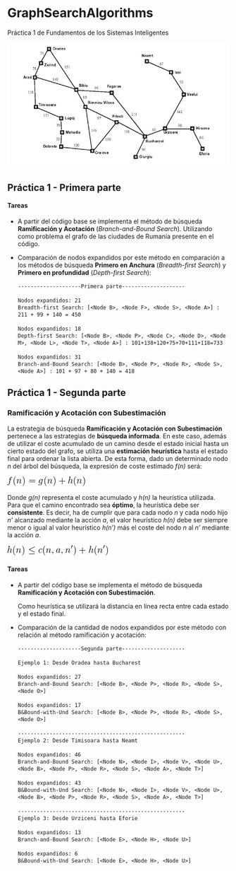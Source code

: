 # GraphSearchAlgorithms


Práctica 1 de Fundamentos de los Sistemas Inteligentes



<img src="https://github.com/gitfrandu4/GraphSearchAlgorithms/blob/master/img/romania.jpeg" alt="Romania" style="zoom: 67%;" />



## Práctica 1 - Primera parte

#### Tareas

* A partir del código base se implementa el método de búsqueda **Ramificación y Acotación** (_Branch-and-Bound Search_). Utilizando como problema el grafo de las ciudades de Rumanía presente en el código. 

* Comparación de nodos expandidos por este método en comparación a los métodos de búsqueda **Primero en Anchura** (_Breadth-first Search_) y **Primero en profundidad** (_Depth-first Search_):

  ```
  --------------------Primera parte--------------------
  
  Nodos expandidos: 21
  Breadth-first Search: [<Node B>, <Node F>, <Node S>, <Node A>] : 211 + 99 + 140 = 450
  
  Nodos expandidos: 18
  Depth-first Search: [<Node B>, <Node P>, <Node C>, <Node D>, <Node M>, <Node L>, <Node T>, <Node A>] : 101+138+120+75+70+111+118=733
  
  Nodos expandidos: 31
  Branch-and-Bound Search: [<Node B>, <Node P>, <Node R>, <Node S>, <Node A>] : 101 + 97 + 80 + 140 = 418
  ```



## Práctica 1 - Segunda parte

### Ramificación y Acotación con Subestimación

La estrategia de búsqueda **Ramificación y Acotación con Subestimación** pertenece a las estrategias de **búsqueda informada**. En este caso, además de utilizar el coste acumulado de un camino desde el estado inicial hasta un cierto estado del grafo, se utiliza una **estimación heurística** hasta el estado final para ordenar la lista abierta. De esta forma, dado un determinado nodo _n_ del árbol del búsqueda, la expresión de coste estimado _f(n)_ será:

![Eqn1](https://github.com/gitfrandu4/GraphSearchAlgorithms/blob/master/img/Eqn2.png)

Donde _g(n)_ representa el coste acumulado y _h(n)_ la heurística utilizada. Para que el camino encontrado sea **óptimo**, la heurística debe ser **consistente**. Es decir, ha de cumplir que para cada nodo _n_ y cada nodo hijo _n’_ alcanzado mediante la acción _a_, el valor heurístico _h(n)_ debe ser siempre menor o igual al valor heurístico _h(n’)_ más el coste del nodo _n_ al _n’_ mediante la acción _a_.

![Eqn1](https://github.com/gitfrandu4/GraphSearchAlgorithms/blob/master/img/Eqn1.png)

#### Tareas

* A partir del código base se implementa el método de búsqueda **Ramificación y Acotación con Subestimación**.

  Como heurística se utilizará la distancia en línea recta entre cada estado y el estado final. 

* Comparación de la cantidad de nodos expandidos por este método con relación al método ramificación y acotación:

  ```
  --------------------Segunda parte--------------------

  Ejemplo 1: Desde Oradea hasta Bucharest

  Nodos expandidos: 27
  Branch-and-Bound Search: [<Node B>, <Node P>, <Node R>, <Node S>, <Node O>]

  Nodos expandidos: 17
  B&Bound-with-Und Search: [<Node B>, <Node P>, <Node R>, <Node S>, <Node O>]

  -----------------------------------------------------
  Ejemplo 2: Desde Timisoara hasta Neamt

  Nodos expandidos: 46
  Branch-and-Bound Search: [<Node N>, <Node I>, <Node V>, <Node U>, <Node B>, <Node P>, <Node R>, <Node S>, <Node A>, <Node T>]

  Nodos expandidos: 43
  B&Bound-with-Und Search: [<Node N>, <Node I>, <Node V>, <Node U>, <Node B>, <Node P>, <Node R>, <Node S>, <Node A>, <Node T>]

  -----------------------------------------------------
  Ejemplo 3: Desde Urziceni hasta Eforie

  Nodos expandidos: 13
  Branch-and-Bound Search: [<Node E>, <Node H>, <Node U>]

  Nodos expandidos: 6
  B&Bound-with-Und Search: [<Node E>, <Node H>, <Node U>]
  ```

